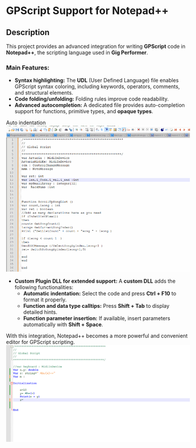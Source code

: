 # GPScript Support for Notepad++

##  Description 
This project provides an advanced integration for writing **GPScript** code in **Notepad++**, the scripting language used in **Gig Performer**.

### Main Features:
- **Syntax highlighting:** The **UDL** (User Defined Language) file enables GPScript syntax coloring, including keywords, operators, comments, and structural elements.
- **Code folding/unfolding:** Folding rules improve code readability.
- **Advanced autocompletion:** A dedicated file provides auto-completion support for functions, primitive types, and **opaque types**.


Auto indentation 
![Autoidentation](https://github.com/DomenicoPatella/GPScriptNotepad/blob/main/Gif/Notepad_1.gif)

  
- **Custom Plugin DLL for extended support:** A **custom DLL** adds the following functionalities:
  - **Automatic indentation:** Select the code and press **Ctrl + F10** to format it properly.
  - **Function and data type calltips:** Press **Shift + Tab** to display detailed hints.
  - **Function parameter insertion:** If available, insert parameters automatically with **Shift + Space**.

With this integration, Notepad++ becomes a more powerful and convenient editor for GPScript scripting. 
![Calltips](https://github.com/DomenicoPatella/GPScriptNotepad/blob/main/Gif/Notepad_4.gif)

